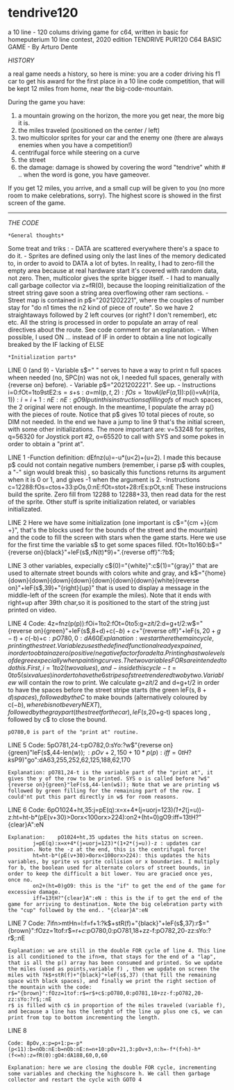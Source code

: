 # tendrive120
a 10 line - 120 colums driving game for c64, written in basic for homeputerium 10 line contest, 2020 edition
TENDRIVE PUR120 C64 BASIC GAME - By Arturo Dente

*HISTORY*

a real game needs a history, so here is mine: you are a coder driving his f1 car to get his award for the first place in a 10 line code competition, that will be kept 12 miles from home, near the big-code-mountain. 

During the game you have: 
1) a mountain growing on the horizon, the more you get near, the more big it is. 
2) the miles traveled (positioned on the center / left)
3) two multicolor sprites for your car and the enemy one (there are always enemies when you have a competition!)
4) centrifugal force while steering on a curve
5) the street
6) the damage: damage is showed by covering the word "tendrive" whith # .. when the word is gone, you have gameover.

If you get 12 miles, you arrive, and a small cup will be given to you (no more room to make celebrations, sorry).
The highest score is showed in the first screen of the game.

-----------------------------------------------------------

*THE CODE*

	*General thoughts*
Some treat and triks :
	- DATA are scattered everywhere there's a space to do it.
	- Sprites are defined using only the last lines of the memory dedicated to, in order to avoid to DATA a lot of bytes. In reality, I had to zero-fill the empty area because at real hardware start it's covered with random data, not zero. Then, multicolor gives the sprite bigger itself.
	- I had to manually call garbage collector via z=fR(0), because the looping reinitialization of the street string gave soon a string area overflowing other ram sections.
	- Street map is contained in p$="2021202221", where the couples of number stay for "do n1 times the n2 kind of piece of route".  So we have 2 straightaways followed by 2 left courves (or right? I don't remember), etc etc. All the string is processed in order to populate an array of real directives about the route. See code comment for an explanation.
	- When possible, I used ON ... instead of IF in order to obtain a line not logically breaked by the IF lacking of ELSE


	*Initialization parts*
LINE 0 (and 9)
	- Variable s$="  " serves to have a way to print n full spaces wheen needed (no, SPC(n) was not ok, I needed full spaces, generally with {reverse on} before).
	- Variable p$="2021202221". See up.
	- Instructions i=0:fOt=1to9stE2:s$=s$+s$:a$=mI(p$,t,2):fOs=1tovA(leF(a$,1)):p(i)=vA(rI(a$,1)):i=i+1:nE:nE:gO9
		I put in this instructions a filling of s$ of much spaces, the 2 original were not enough. In the meantime, I populate the array p() with the pieces of route. Notice that p$ gives 10 total pieces of route, so DIM not needed.
		In the end we have a jump to line 9 that's the initial screen, with some other initializations. The more important are: v=53248 for sprites, q=56320 for Joystick port #2, o=65520 to call with SYS and some pokes in order to obtain a "print at".

LINE 1
	-Function definition: dEfnz(u)=-u*(u<2)+(u=2). I made this because p$ could not contain negative numbers (remember, i parse p$ with couples, a "-" sign would break this) , so basically this functions returns its argument when it is 0 or 1, and gives -1 when the argument is 2.
	-Instructions c=12288:fOs=ctos+33:pOs,0:nE:fOt=stot+28:rEs:pOt,s:nE
		These instrucions build the sprite. Zero fill from 12288 to 12288+33, then read data for the rest of the sprite. Other stuff is sprite initialization related, or variables initializated.

LINE 2
	Here we have some initialization (one important is c$="{cm +}{cm +}", that's the blocks used for the bounds of the street and the mountain) and the code to fill the screen with stars when the game starts. Here we use for the first time the variable s$ to get some spaces filled.   fOt=1to160:b$="{reverse on}{black}"+leF(s$,rN(t)*9)+".{reverse off}":?b$;

LINE 3
	other variables, expecially c$(0)="{white}":c$(1)="{gray}" that are used to alternate street bounds with colors white and gray, and k$="{home}{down}{down}{down}{down}{down}{down}{down}{white}{reverse on}"+leF(s$,39)+"{right}{up}" that is used to display a message in the middle-left of the screen (for example the miles). Note that it ends with right+up after 39th char,so it is positioned to the start of the string just printed on video.

LINE 4
	Code: 4z=fnz(p(p)):fOi=1to2:fOt=0to5:g=z*i*t/2:d=g+t/2:w$="{reverse on}{green}"+leF(s$,8+d)+c$(-b)+c$+"{reverse off}"+leF(s$,20+g-t)+c$(-b)+c$:pO780,0:dA60
	Explanation: we start here the main cycle, printing the street. Variable z uses the defined function already expained, in order to obtain a zero/positive/negative factor for a delta. Printing has two levels of degree expecially when painting curves. The two variables FORs are intended to do this. First, i=1to2 (two values), and - inside this cycle - t=0to5 (six values) in order to have the 6 stripes of street rendered two by two. Variable w$ will contain the row to print. We calculate  g=z*i*t/2 and d=g+t/2 in order to have the spaces before the street stripe starts (the green leF(s$,8+d) spaces), followed by the C$ to make bounds (alternatively coloured by c$(-b), where b is not b every NEXT) , followed by the gray part (the street for the car) , leF(s$,20+g-t) spaces long  , followed by c$ to close the bound. 
	
	pO780,0 is part of the "print at" routine.

LINE 5
	Code: 5pO781,24-t:pO782,0:sYo:?w$"{reverse on}{green}"leF(s$,44-len(w$));:pOv+2,150+10*p(p):iff=0tH?k$sP9)"go":dA63,255,252,62,125,188,62,170

	Explanation: pO781,24-t is the variable part of the "print at", it gives the y of the row to be printed. SYS o is called before ?w$"{reverse on}{green}"leF(s$,44-len(w$)); Note that we are printing w$ followed by green filling for the remaining part of the row. I could'nt put this part directly in w$ for room reasons.

LINE 6
	Code: 6pO1024+ht,35:j=pE(q):x=x+4*(j=uorj=123)*(1+2*(j=u))-z:ht=ht-b*(pE(v+30)>0orx<100orx>224):on2+(ht=0)gO9:iff=13tH?"{clear}A":eN
	
	Explanation: 	pO1024+ht,35 updates the hits status on screen.
			j=pE(q):x=x+4*(j=uorj=123)*(1+2*(j=u))-z : updates car position. Note the -z at the end, this is the centrifugal force!
			ht=ht-b*(pE(v+30)>0orx<100orx>224): this updates the hits variables, by sprite vs sprite collision or x boundaries. I multiply for b, the boolean used for alternate colors of street bounds, in order to keep the difficult a bit lower. You are gracied once yes, once no.
			on2+(ht=0)gO9: this is the "if" to get the end of the game for excessive damage.
			iff=13tH?"{clear}A":eN : this is the if to get the end of the game for arriving to destination. Note the big celebration party with the "cup" followed by the end.. "{clear}A":eN

LINE 7
	Code: 7ifn>mtHn=l:f=f+1:?k$+stR(f)+"{black}"+leF(s$,37):r$="{brown}":fOzz=1tof:r$=r$+c$:pO780,0:pO781,18+zz-f:pO782,20-zz:sYo:?r$;:nE

	Explanation: we are still in the double FOR cycle of line 4. This line is all conditioned to the ifn>m, that stays for the end of a "lap", that is all the p() array has been consumed and printed. So we update the miles (used as points,variable f) , then we update on screen the miles with ?k$+stR(f)+"{black}"+leF(s$,37) (that fill the remaining space with black spaces), and finally we print the right section of the mountain with the code:
	r$="{brown}":fOzz=1tof:r$=r$+c$:pO780,0:pO781,18+zz-f:pO782,20-zz:sYo:?r$;:nE
	r$ is filled with c$ in proportion of the miles traveled (variable f), and because a line has the lentght of the line up plus one c$, we can print from top to bottom incrementing the length.

 LINE 8

	Code: 8pOv,x:p=p+1:p=-p*(p<11):b=nOb:nE:b=nOb:nE:n=n+10:pOv+21,3:pOv+3,n:h=-f*(f>h)-h*(f<=h):z=fR(0):gO4:dA188,60,0,60
 
	Explanation: here we are closing the double FOR cycle, incrementing some variables and checking the highscore h. We call then garbage collector and restart the cycle with GOTO 4


